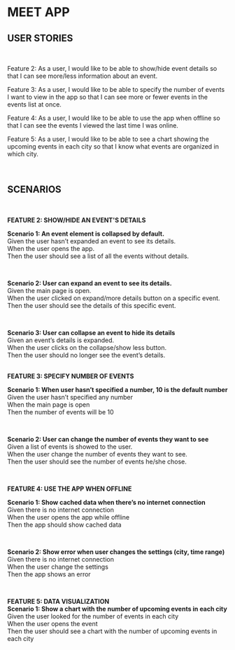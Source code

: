 # MEET APP

## USER STORIES

<br>

Feature 2:  As a user, I would like to be able to show/hide event details so that I can see more/less information about an event. 

Feature 3: As a user, I would like to be able to specify the number of events I want to view in the app so that I can see more or fewer events in the events list at once. 

Feature 4: As a user, I would like to be able to use the app when offline so that I can see the events I viewed the last time I was online. 

Feature 5: As a user, I would like to be able to see a chart showing the upcoming events in each city so that I know what events are organized in which city.


<br>

## SCENARIOS
<br>

**FEATURE 2: SHOW/HIDE AN EVENT'S DETAILS**  

**Scenario 1: An event element is collapsed by default.**    
Given the user hasn’t expanded an event to see its details.  
When the user opens the app.  
Then the user should see a list of all the events without details.

<br>

**Scenario 2: User can expand an event to see its details.**  
Given the main page is open.  
When the user clicked on expand/more details button on a specific event.  
Then the user should see the details of this specific event.  

<br>

**Scenario 3: User can collapse an event to hide its details**  
Given an event’s details is expanded.  
When the user clicks on the collapse/show less button.  
Then the user should no longer see the event’s details.  
<br>

**FEATURE 3: SPECIFY NUMBER OF EVENTS**  

**Scenario 1: When user hasn’t specified a number, 10 is the default number**  
Given the user hasn’t specified any number  
When the main page is open  
Then the number of events will be 10  

<br>

**Scenario 2: User can change the number of events they want to see**  
Given a list of events is showed to the user.  
When the user change the number of events they want to see.  
Then the user should see the number of events he/she chose.  

<br>

**FEATURE 4: USE THE APP WHEN OFFLINE**

**Scenario 1: Show cached data when there’s no internet connection**  
Given there is no internet connection  
When the user opens the app while offline  
Then the app should show cached data  

<br>

**Scenario 2: Show error when user changes the settings (city, time range)**  
Given there is no internet connection  
When the user change the settings  
Then the app shows an error  

<br>

**FEATURE 5: DATA VISUALIZATION**  
**Scenario 1: Show a chart with the number of upcoming events in each city**  
Given the user looked for the number of events in each city  
When the user opens the event   
Then the user should see a chart with the number of upcoming events in each city

